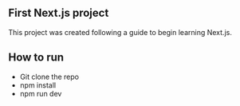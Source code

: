 ## First Next.js project

This project was created following a guide to begin learning Next.js.

## How to run

- Git clone the repo
- npm install
- npm run dev

<!-- [Check it out here](https://weather-app-nextjs-lime.vercel.app/) -->
